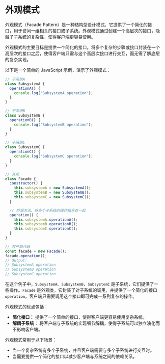 # 外观模式

外观模式（Facade Pattern）是一种结构型设计模式，它提供了一个简化的接口，用于访问一组相关的接口或子系统。外观模式通过创建一个高层次的接口，隐藏了子系统的复杂性，使得客户端更容易使用。

外观模式的主要目标是提供一个简化的接口，将多个复杂的步骤或接口封装在一个高层次的接口之后，使得客户端只需与这个高层次接口进行交互，而无需了解底层的复杂实现。

以下是一个简单的 JavaScript 示例，演示了外观模式：

```javascript
// 子系统A
class SubsystemA {
  operationA() {
    console.log('SubsystemA operation');
  }
}

// 子系统B
class SubsystemB {
  operationB() {
    console.log('SubsystemB operation');
  }
}

// 子系统C
class SubsystemC {
  operationC() {
    console.log('SubsystemC operation');
  }
}

// 外观
class Facade {
  constructor() {
    this.subsystemA = new SubsystemA();
    this.subsystemB = new SubsystemB();
    this.subsystemC = new SubsystemC();
  }

  // 外观方法，将多个子系统的操作组合在一起
  operation() {
    this.subsystemA.operationA();
    this.subsystemB.operationB();
    this.subsystemC.operationC();
  }
}

// 客户端代码
const facade = new Facade();
facade.operation();
// Output:
// SubsystemA operation
// SubsystemB operation
// SubsystemC operation
```

在这个例子中，`SubsystemA`、`SubsystemB`、`SubsystemC` 是子系统，它们提供了一些操作。`Facade` 是外观类，它封装了对子系统的调用，并提供了一个简化的接口 `operation`，客户端只需要调用这个接口即可完成一系列复杂的操作。

外观模式的优点包括：

- **简化接口：** 提供了一个简单的接口，使得客户端更容易使用复杂系统。
- **解耦子系统：** 将客户端与子系统的实现细节解耦，使得子系统可以独立演化而不影响客户端。

外观模式常用于以下场景：

- 当一个复杂系统有多个子系统，并且客户端需要与多个子系统进行交互时。
- 当需要提供一个简化的接口以减少客户端与系统之间的依赖关系。
